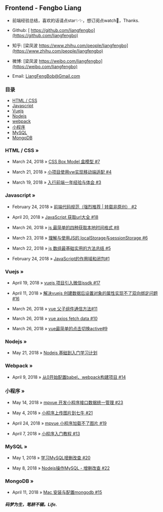 ## Frontend - Fengbo Liang

- 前端经验总结，喜欢的话请点star✨✨，想订阅点watch🎉，Thanks.

- Github: [ https://github.com/liangfengbo](https://github.com/liangfengbo)

- 知乎: [梁凤波 https://www.zhihu.com/people/liangfengbo](https://www.zhihu.com/people/liangfengbo)

- 微博: [梁凤波 https://weibo.com/liangfengbo](https://weibo.com/liangfengbo)

- Email: LiangFengBob@Gmail.com


### 目录
 - [HTML / CSS](https://github.com/liangfengbo/frontend#-html--css-)
 - [Javascript](https://github.com/liangfengbo/frontend#-javascript-)
 - [Vuejs](https://github.com/liangfengbo/frontend#-vuejs-)
 - [Nodejs](https://github.com/liangfengbo/frontend#-nodejs-)
 - [webpack](https://github.com/liangfengbo/frontend#-webpack-)
 - [小程序](https://github.com/liangfengbo/frontend#-%E5%B0%8F%E7%A8%8B%E5%BA%8F-)
 - [MySQL](https://github.com/liangfengbo/frontend#-mysql-)
 - [MongoDB](https://github.com/liangfengbo/frontend#-mongodb-)


### HTML / CSS »

- March 24, 2018 » [CSS Box Model 盒模型 #7](https://github.com/liangfengbo/frontend/issues/7)

- March 21, 2018 » [小项目使用vw实现移动端适配 #4](https://github.com/liangfengbo/frontend/issues/4)

- March 19, 2018 » [入行前端一年经验与体会 #3](https://github.com/liangfengbo/frontend/issues/3)


### Javascript »

- February 24, 2018 » [前端代码规范（强烈推荐 | 转载非原创） #2](https://github.com/liangfengbo/frontend/issues/2)

- April 20, 2018 » [JavaScript 获取url大全 #18](https://github.com/liangfengbo/frontend/issues/18)
 
- March 26, 2018 » [js 最简单的四种获取本地时间格式 #8](https://github.com/liangfengbo/frontend/issues/8)

- March 23, 2018 » [理解与使用JS的 localStorage与sessionStorage  #6](https://github.com/liangfengbo/frontend/issues/6)

- March 22, 2018 » [js 数组最基础实用的方法总结 #5](https://github.com/liangfengbo/frontend/issues/5)

- February 24, 2018 » [JavaScript的作用域和闭包#1](https://github.com/liangfengbo/frontend/issues/1)



### Vuejs »

- April 19, 2018 » [vuejs 项目引入微信jssdk  #17](https://github.com/liangfengbo/frontend/issues/17)

- April 11, 2018 » [解决vuejs 创建数据后设置对象的属性实现不了双向绑定问题 #16](https://github.com/liangfengbo/frontend/issues/16)
 

- March 26, 2018 » [vue 父子组件通信方法#11](https://github.com/liangfengbo/frontend/issues/11)

- March 26, 2018 » [vue axios fetch data #10](https://github.com/liangfengbo/frontend/issues/10)

- March 26, 2018 » [vue最简单的点击切换active#9](https://github.com/liangfengbo/frontend/issues/9)


### Nodejs »

- May 21, 2018 » [Nodejs 基础到入门学习计划](https://github.com/liangfengbo/learning-nodejs)


###  Webpack »

 - April 9, 2018 » [从0开始配置babel、webpack构建项目  #14](https://github.com/liangfengbo/frontend/issues/14)
 


###  小程序 »

- May 14, 2018 » [mpvue 开发小程序接口数据统一管理 #23](https://github.com/liangfengbo/frontend/issues/23)


 - May 4, 2018 » [小程序上传图片到七牛 #21](https://github.com/liangfengbo/frontend/issues/21)
 
 
 - April 24, 2018 » [mpvue 小程序加载不了图片 #19](https://github.com/liangfengbo/frontend/issues/19)
 

 - April 7, 2018 » [小程序入门教程 #13](https://github.com/liangfengbo/frontend/issues/13)


###  MySQL »
 
 - May 1, 2018 » [学习MySQL增删改查 #20](https://github.com/liangfengbo/frontend/issues/20)
  
 - May 8, 2018 » [Nodejs操作MySQL - 增删改查 #22](https://github.com/liangfengbo/frontend/issues/22)

###  MongoDB »
 
 - April 11, 2018 » [Mac 安装与配置mongodb #15](https://github.com/liangfengbo/frontend/issues/15)



    

##### 码梦为生，笔耕不辍。Life.
